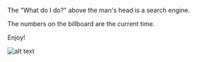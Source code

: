 The "What do I do?" above the man's head is a search engine.

The numbers on the billboard are the current time.

Enjoy!

![alt text](https://github.com/MadSmileyman/Cave/blob/master/StartpagePixel/PreviewScreenshot.png)
